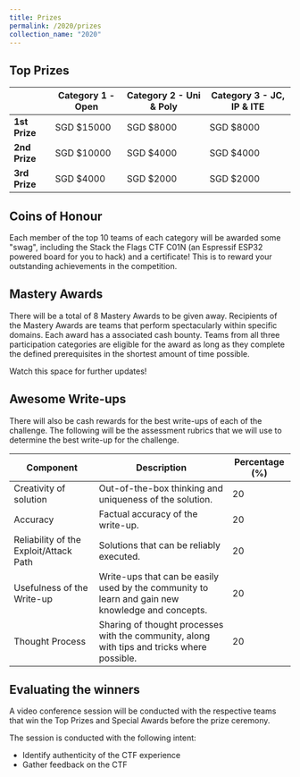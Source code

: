 ```yaml
---
title: Prizes
permalink: /2020/prizes
collection_name: "2020"
---
```


## Top Prizes

 &nbsp; | Category 1 - Open | Category 2 - Uni & Poly | Category 3 - JC, IP & ITE
---|---|---|---
**1st Prize** | SGD $15000 | SGD $8000 | SGD $8000
**2nd Prize** | SGD $10000 | SGD $4000 | SGD $4000
**3rd Prize** | SGD $4000 | SGD $2000 | SGD $2000

## Coins of Honour

Each member of the top 10 teams of each category will be awarded some "swag", including the Stack the Flags CTF C01N (an Espressif ESP32 powered board for you to hack) and a certificate!
This is to reward your outstanding achievements in the competition.

## Mastery Awards

There will be a total of 8 Mastery Awards to be given away. 
Recipients of the Mastery Awards are teams that perform spectacularly within specific domains. 
Each award has a associated cash bounty. 
Teams from all three participation categories are eligible for the award as long as they complete the defined prerequisites in the shortest amount of time possible. 

Watch this space for further updates!

## Awesome Write-ups

There will also be cash rewards for the best write-ups of each of the challenge. 
The following will be the assessment rubrics that we will use to determine the best write-up for the challenge.

Component | Description | Percentage (%)
---|---|---
Creativity of solution | Out-of-the-box thinking and uniqueness of the solution. | 20
Accuracy | Factual accuracy of the write-up. | 20
Reliability of the Exploit/Attack Path | Solutions that can be reliably executed.  | 20
Usefulness of the Write-up | Write-ups that can be easily used by the community to learn and gain new knowledge and concepts. | 20
Thought Process | Sharing of thought processes with the community, along with tips and tricks where possible. | 20

## Evaluating the winners

A video conference session will be conducted with the respective teams that win the Top Prizes and Special Awards before the prize ceremony. 

The session is conducted with the following intent:
* Identify authenticity of the CTF experience
* Gather feedback on the CTF